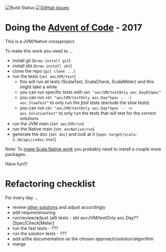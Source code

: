 ![Build Status](https://travis-ci.org/rolandtritsch/scala-aoc-2017.svg?branch=master) [![GitHub issues](https://img.shields.io/github/issues/rolandtritsch/scala-aoc-2017.svg)](https://github.com/rolandtritsch/scala-aoc-2017/issues)

# Doing the [Advent of Code](https://adventofcode.com) - 2017

This is a JVM/Native crossproject.

To make this work you need to ...

* install git (`brew install git`)
* install sbt (`brew install sbt`)
* clone the repo (`git clone ...`)
* run the tests (`sbt aocJVM/test`)
  * this will run all tests (ScalaTest, ScalaCheck, ScalaMeter) and this might take a while
  * you can run specific tests with `sbt "aocJVM/testOnly aoc.Day01Spec"`
  * you can run `sbt "aocJVM/testOnly aoc.Day*Spec -- -l aoc.SlowTest"` to only run the *fast* tests (exclude the slow tests)
  * you can run `sbt "aocJVM/testOnly aoc.Day*Spec -- -n aoc.SolutionTest"` to only run the tests that will test for the correct solutions
* run the JVM main (`sbt aocJVM/run`)
* run the Native main (`sbt aocNative/run`)
* generate the doc (`sbt doc`) and look at it (`open target/scala-2.10/api/index.html`)

Note: To [make Scala Native work](http://www.scala-native.org/en/latest/user/setup.html) you probably need to install a couple more packages.

Have fun!!!

# Refactoring checklist

For every day ...

* review [other solutions](https://github.com/topics/advent-of-code-2017?l=scala) and adjust accordingly
* add require/ensuring
* run/review/adjust (all) tests - sbt aocJVM/testOnly aoc.Day??[Spec|Check|Meter]
* run the fast tests - ???
* run the solution tests - ???
* add a/the documentation on the chosen approach/solution/algorithm
* merge